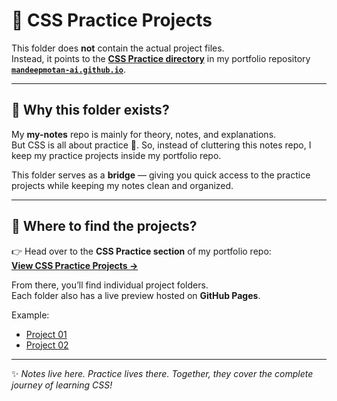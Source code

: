 # 🎨 CSS Practice Projects  

This folder does **not** contain the actual project files.  
Instead, it points to the **[CSS Practice directory](https://github.com/mandeepmotan-ai/mandeepmotan-ai.github.io/tree/main/web-dev)** in my portfolio repository **[`mandeepmotan-ai.github.io`](https://github.com/mandeepmotan-ai/mandeepmotan-ai.github.io)**.  

---

## 📂 Why this folder exists?  
My **my-notes** repo is mainly for theory, notes, and explanations.  
But CSS is all about practice 🎯. So, instead of cluttering this notes repo, I keep my practice projects inside my portfolio repo.  

This folder serves as a **bridge** — giving you quick access to the practice projects while keeping my notes clean and organized.  

---

## 🔗 Where to find the projects?  
👉 Head over to the **CSS Practice section** of my portfolio repo:  
[**View CSS Practice Projects →**](https://github.com/mandeepmotan-ai/mandeepmotan-ai.github.io/tree/main/web-dev)  

From there, you’ll find individual project folders.  
Each folder also has a live preview hosted on **GitHub Pages**.  

Example:  
- [Project 01](https://mandeepmotan-ai.github.io/web-dev/css/01cards/card2)  
- [Project 02](https://mandeepmotan-ai.github.io/web-dev/css/03study-sync)  

---

✨ *Notes live here. Practice lives there. Together, they cover the complete journey of learning CSS!*  

